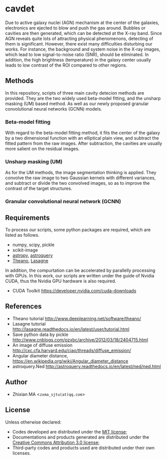 # cavdet
Due to active galaxy nuclei (AGN) mechanism at the center of the galaxies, electronics are ejected to blow and push the gas around. Bubbles or cavities are then generated, which can be detected at the X-ray band. 
Since AGN reveals quite lots of attracting physical phenomenons, detecting of them is significant. However, there exist many difficulties disturbing our works. For instance, the background and system noise in the X-ray images, which lead to low signal-to-noise ratio (SNR), should be eliminated. In addition, the high brightness (temperature) in the galaxy center usually leads to low contrast of the ROI compared to other regions. 

## Methods
In this repository, scripts of three main cavity detecion methods are provided. They are the two widely used beta-model fitting, and the unsharp masking (UM) based method. As well as our newly proposed granular convolutional neural networks (GCNN) models.
### Beta-model fitting
With regard to the beta-model fitting method, it fits the center of the galaxy by a two dimensional function with an elliptical plain view, and subtract the fitted pattern from the raw images.  After subtraction, the cavities are usually more salient on the residual images. 

### Unsharp masking (UM)
As for the UM methods, the image segmentation thinking is applied. They convolve the raw image to two Gaussian kernels with different variances, and subtract or divide the two convolved images, so as to improve the contrast of the target structures.

### Granular convolutional neural network (GCNN)
<TODO>

## Requirements
To process our scripts, some python packages are required, which are listed as follows.

- numpy, scipy, pickle 
- scikit-image
- [astropy](http://docs.astropy.org/en/stable/), [astroquery](http://astroquery.readthedocs.io/en/latest/)
- [Theano](http://www.deeplearning.net/software/theano/), [Lasagne](http://lasagne.readthedocs.io/en/latest/)

In addition, the compurtation can be accelerated by parallelly processing with GPUs. In this work, our scripts are written under the guide of Nvidia CUDA, thus the Nvidia GPU hardware is also required.

- CUDA Toolkit
  https://developer.nvidia.com/cuda-downloads


## References
- Theano tutorial 
  http://www.deeplearning.net/software/theano/
- Lasagne tutorial 
  http://lasagne.readthedocs.io/en/latest/user/tutorial.html
- Save python data by pickle
  http://www.cnblogs.com/pzxbc/archive/2012/03/18/2404715.html
- An image of diffuse emission 
  http://cxc.cfa.harvard.edu/ciao/threads/diffuse_emission/
- Angular diameter distance,
  https://en.wikipedia.org/wiki/Angular_diameter_distance
- astroquery.Ned
  http://astroquery.readthedocs.io/en/latest/ned/ned.html

## Author
- Zhixian MA <`zxma_sjtu(at)qq.com`>

## License
Unless otherwise declared:

- Codes developed are distributed under the [MIT license](https://opensource.org/licenses/mit-license.php);
- Documentations and products generated are distributed under the [Creative Commons Attribution 3.0 license](https://creativecommons.org/licenses/by/3.0/us/deed.en_US);
- Third-party codes and products used are distributed under their own licenses.


